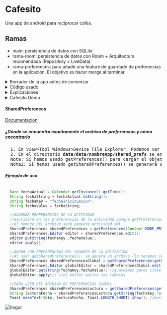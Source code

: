 # Cafesito

Una app de android para reciprocar cafés.

## Ramas
  * main: persistencia de datos con SQLite
  * rama-room: persistencia de datos con Room + Arquitectura recomendada (Repository + LiveData)
  * rama-preferences: para añadir una feature de guardado de preferencias en la aplicación. El objetivo es hacer merge al terminar.


<details>
  <summary>Borrador de la app antes de comenzar</summary>


Clase Cafetero
  - NombreCompleto (Nombre, apellidos, sobrenombre etc.)
  - Mv(puede server para hacer un Bizum, mandarle un whatsapp)
  - numCafe: Integer (nº de cafés que le debemos)
  - tipoCafe (descripcion de cómo le gusta el café)

Activities
1. Lista de cafeteros: Nombre-----NumCafe (tlf no aparece)->ListaCafeteros
    - Botón flotante: nuevo cafetero
    - Deslizas derecha: elimina un cafetero
    - Botón flotante: eliminar todos
2. Cafetero: Al pulsar sobre un cafetero me muestra una pantalla en grande con:
    - Nombre: Arriba centrado (banda ancha ocupa toda la pantalla)
    - Mv: debajo
    - numCafe que le debemos: en grande
    - tipo café: cómo le gusta el café: LinedTextView - descripción de cómo le gusta el café
    -MODO VISION: Muestra los datos
    -MODO EDICIÓN: Modo edición-> Al hacer doble click nos deja editar todos los campos
3. EliminarTodos: sale un botón rojo que, al darle, se eliminan todos los cafeteros

  Colores marrones

  Desde 8.0 (Oreo)

  Ideas no implementadas

  Si desplazo a la izquierda disminuye
  Si desplazo a la derecha aumenta
  Si es cero y desplazo a la izquierda elimino ítem
  Si pantalla principal, en el toolbar hay un botón que lleva a actividad 3 (ElimintarTodos)
  
</details>

<details>
  <summary>Código usado</summary>

  #### Interfaces
    * View.OnClickListener
    * Parceable
    * OnCafeteroListener(custom): onCafeteroClick()
    
  #### Clase: métodos
    * Activity: startActivity(); getActivity(); getIntent(); finish(); getSharedPreferences()
    * Log: d(); i() ;
    * RecyclerView.ViewHolder: setText(); getAdapterPosition()
    * RecyclerView.Adapter<>: onCreateViewHolder(); onBindViewHolder(); getItemCount()
    * View: findViewById(); setOnClickListener(); getLineHeight(); getHeight(); onDraw(); setVisibility();setBackgroundColor();    setTextColor();
    * ArrayList<>: get(); size(); remove();
    * LayoutInflater: from(); inflate()
    * ViewGroup: getContext();
    * LinearLayoutManager
    * RecyclerView: setLayoutManager(); setAdapter(); addItemDecoration()
    * RecyclerView.ItemDecoration: getItemOffSets()
    * Rect
    * AppCompatActivity: setSupportActionBar(); setTitle()
    * Intent: putExtra(); getParceableExtra(); hasExtra()
    * Rect
    * Paint: setStyle(); setSTrokeWidth(); setColor()
    * Canvas: drawLine()
    * TextView: getLineBounds()
    * ItemTouchHelper.SimpleCallback: onSwiped()
    * ItemTouchHelper: attachToRecyclerView();
    * SQLiteOpenHelper: onCreate(); onUpgrade();
    * SQLiteDatabase: getWritableDatabase(); insert(); rawQuery(); delete(); update()
    * ContentValues: put()
    * Cursor:
    * SharedPreferences:getString(); edit()
    * SharedPreferences.Editor: putString(); apply()
    * AlertDialog.Builder: setMessage(); create()
    * AlertDialog.show()

    
  #### GUI Elements: atributo=valor
    * LinearLayout: orientation; weightSum; background; gravity
    * View
    * TextView: lines; textSize; padding; textColor; textSize; layout_margin_start; setText(); imeOptions="flagNoExtractUi"
    * RecyclerView: orientation; padding; layout_behaviour="@string/appbar_scrolling_view_behaviour"
    * CoordinatorLayout
    * AppBarLayout
    * ToolBar: layout_height="?attr/actionBarSize"; layout_scrollFlags="scroll"
    * include
    * LinearLayout
    * ConstraintLayout
    * RelativeLayout: visibility="visible/gone";
    * ImageButton: layout_centerInParent; background ="?attr/selectableItemBackGround"
    * LinedEditText(custom)
    * shape: shape="rectangle"
      * stroke: width; color
      * corner: radius
      * solid: color;
    

  
  #### Otros recursos usados
    * themes.xml
    * colors.xml
    * values.xml (acceso a través de ?attr) & (acceso a través de "@string/appbar_scrolling...)
    * AndroidManifest.xml

  
</details>

<details>
  <summary>Explicaciones</summary>

  #### Implementación del RecyclerView
    1. Crear layout para un solo item (layout_cafetero_list_item.xml)
    2. Crear el adaptador
      1. Creamos clase java
      2. Anidamos una clase que hereda de RecyclerVew.ViewHolder. En ella añadimos atributos y referenciamos los widgets.
      3. En la clase adaptadora añadimos herencia de RecyclerView.Adapter. Le pasamos como tipo la clase anidada.
      4. Añadimos un ArrayList a la clase adaptadora
      5. Sobreescribimos
        * onCreateViewHolder() 
          1. `View view = LayoutInflater.from(viewGroup.getContext()).inflate(R.layout.nombreLayout, viewGroup, false );`
          2. return new ViewHolder(view)
        * onBindViewHolder()
          1. viewHolder.atributo.setText(array.get(pos)).getNombreAtributo()) -> por cada widget
    3. Implementar el widget
      1. Añadimos un RecyclerView al layout que muestra la lista de ítems
      2. En Java
        * Referenciamos: Array, adaptador y recyclerview
        * Pasamos al recyclerview una instancia del adaptador y una instancia de LinearLayoutManager

  #### Separar los items con ItemDecorator
    1. Se crea una clase que herede de RecyclerView.ItemDecoration
    2. Se sobreescribe getItemOffset
    3. Se le pasa una instancia de este objeto al recyclerview

  #### Añadir un ActionBar personalizado con comportamiento
    1. Desactivar el ActionBar por defecto: en themes.xml sustituir DarkActionBar por NoActionBar
    2. Seguir la documentacion de https://material.io/components/app-bars-top/android#using-top-app-bars
  
  #### Implementar OnItemListener (buenas prácticas)
    Resumen: Definimos una interfaz, que será ejecutada por cada ítem cuando se click sobre él.

    Aclaración: Cada ítem del recyclerview es un ViewHolder

    Para entender mejor la implementación pensemos en lo que queremos que ocurra desde el punto de vista de la ejecución.

    Ejecución:
      1. El Activity implementa una interfaz
      2. El Activity, al instanciar el adaptador, le pasa dicha interfaz.
      3. Dentro de la clase adaptadora, ésta instancia la interfaz y se la pasa a ViewHolder
      4. Dentro de ViewHolder, ésta clase implementa la interfaz OnClickListener
      5. ViewHolder, cada vez que crea un ítem, le aplica OnClickListener (ahora cada ítem notará clicks)
      6. ViewHolder sobreescribe onClick(), donde usa la interfaz, invoca el método onCafeteroClick pasándole la posición del ítem
      7. ¿Cómo le pasa la posición del ítem? Usando el método getAdapterPosition()

    Implementación:

    1. En clase Adaptadora: Definimos, instanciamos y pasamos a la clase anidada la Interfaz:
    2. En clase anidada ViewHolder: 
      * Implementa OnClickListener
      * Aplica OnClickListener a cada ítem
      * Sobreescribe onClick: usa la interfaz y le pasa la posición del ítem como parámetro gracias a getAdapterPosition()
    3. Sobreescribimos onClick() 

  Interfaz:
  ```java
  public interface OnCafeteroListener{
      void onCafeteroClick(Integer position);
  }
  ```
  Sobreescritura de onClick()

  ```java
  @Override
        public void onClick(View v) {
            onCafeteroListener.onCafeteroClick(getAdapterPosition());
        }
  ```
#### Creación de activity nº 2 + mandar objetos entre activity1 y activity2(Cafetero Activity)

    - Resumen: 
      - Este activity mostrará los detalles de cada ítem. 
      - Tendrá dos modos: Lectura y Escritura

    1. Crear Empty Activity usando generandor de código(genera layout y lo añade a androidManifest.xml )
    2. Hacer el objeto Parcelable (añadir métodos + implementación)
    3. Crear un Intent y adjuntarle un Bundle con el objeto deseado
    4. Recuperar el objeto en el activity nº2
    5. Con el método getIntent().hasExtra() podemo discriminar de qué activity viene el Itent

  #### Algunas notas sobre Layouts

    * weightSum: Si un elto padre tiene 100 como valor, podemos poner después el atributo layout_weight a los hijos para que ocupen un porcentaje del mismo, no sin antes poner layout_height/width a 0dp.
    * RelativeLayout: permite usar layout_centerInParent en los hijos. Es útil para manejar botones e imágenes centradas.
    * <include layout=""> permite anidar unos layouts dentro de otros y tener el código modularizado.
    * android:gravity es muy útil para posicionar texto
  
  #### Crear el componente AppCompatEditText

    Resumen: Crearemos un EditText personalizado, que tiene dibujadas líneas como si fuera papel de un cuaderno de notas.

    1. Crear una clase java que herede de AppCompatEditText
    2. Usar constructor que tenga el objeto AttributeSet como parámetro (importante)
    3. Sobreescribir onDraw() y, usando el objeto Rect + Paint dibujar líneas (ver código)
    4. Referenciar dicho componente en el layout

  #### Usar un drawable <shape> para redondear bordes
    1. Crear un drawable resource
    2. Usar <shape><stroke><corners> para definir el borde deseado
    3. Añadir al widget el atributo background referenciando el drawable.xml creado (mirar codigo)

  #### View + Edit en el mismo activity

    Resumen: Decido diseñar la app de tal manera que la opción READ y la opción EDIT del CRUD se muestren en la misma activity.
    Lo que hago es guardar un estado del activity en la variable "modo". Cuando se pulsa el botón flotante los widgets cambian de
    color, algunos desaparecen de la vista (View.changevisibility()) para dar paso a EditText etc. Lo importante es que el usuario
    puede modificar los datos y, al volver a pulsar el botón flotante, el objeto se actualiza.

  
  #### Implementación de ItemTouchHelper (para borrar ítem del recyclerview al desplazarlo a un lado)

    1. Instanciar una clase abstracta ItemTouchHelper.SimpleCallback pasandole como parámetros -> 0 y la dirección (mirar código)
    2. Sobreescribir el método onSwipe() ejecutando el código que queramos (borrado de un ítem + actualización del adaptador)

  #### Algunas notas sueltas

    * Para volver terminar un activity usamos finish()
    * Al añadir el atributo imeOptions y darle el valor flagNoExtractUi hace que no se tape la interfaz cuando estamos editando
      un EditText con la pantalla en horizontal.
  
  #### Persistencia de Datos con SQLite

    Resumen: Una vez hemos terminado la GUI y comprobado que funciona correctamente con datos estáticos, vamos implementar la persistencia de datos con SQLite.

    Nota: Cabe destacar que, debido a que en nuestra aplicación la VISTA y la EDICIÓN ocurren en el mismo activity, dicho activity
    tiene que:
      * Tener dos estados posibles: esto lo hicimos guardando en una variable estática el modo en el que se encuentra, además de 
      activando/desactivando el modo edición(mirar código)
      * Controlar si, al instanciarse CafeteroActivity estamos creando un nuevo Cafetero o estamos modificando uno existente. Esto lo hicimos discriminando el Intent, filtrando por el Extra (mirar código)
      * La primera columna es nº 0!: A diferencia de otras bases de datos como MySQL u Oracle, al usar cursores para obtener los registros de las tablas, la primera columna tiene un índice 0. Esto es muy importante.
      * Muy importante, después de que se ejecute onCreate() de la clase SQLOpenHelper, se crearán tablas cuya estructura no puede cambiar. Dicha base
      de datos se crea en la memoria del emulador del teléfono móvil en el que corre la aplicación. Si queremos cambiar la estructura de la base datos
      modificando una tabla, tendremos que cambiar la versión en el constructor de la clase o dará errores.

    
    Implementación 
      1. Creamos una clase que herede de SQLiteOpenHelper
      2. Generamos un constructor que sólo recibirá Context como parámetro y al que le pasamos null como CursorFactory. 
      3. Creamos los métodos para add, delete, update y select que necesita nuestra aplicación (mirar código comentado)

  


</details>

<details>
  <summary>Cafesito Demo</summary>
  
  ![Democafesito](https://media.giphy.com/media/Zx9ZcMmvuyMi4Zelk4/giphy.gif)
</details>

#### SharedPreferences

[Documentacion](https://developer.android.com/training/data-storage/shared-preferences)

##### ¿Dónde se encuentra exactamente el archivo de preferencias y cómo encontrarlo

<pre>
  1. En View>Tool Windows>Device File Explorer; Podemos ver la memoria del teléfono (emulado o no) que seleccionemos en el desplegable.
  2. En el directorio <b>data/data/nombreApp/shared_prefs</b> se encuentran los archivos xml donde se guardan las preferencias
  Nota: Si hemos usado getPreferences() para cargar el objeto SharedPreferences, se guardarán los datos en un archivo llamado: NombreActividad.xml
  Nota2: Si hemos usado getSharedPreferences() se generará un archivo en el mismo directorio pero con el nombre que le hayamos pasado como parámetro a dicho método.
</pre>

##### Ejemplo de uso

  ```java

    Date fechaActual = Calendar.getInstance().getTime();
    String fechaString = fechaActual.toString();
    String fechaKey = "fechaInicioSesion";
    String fechaValue = fechaString;

    //GUARDAR PREFERENCIAS DE LA ACTIVIDAD
    //escribirá en las preferencias de la actividad porque getPreferences() se ejecuta desde el contexto, que es la actividad
    //el nombre del archivo será paquete.Actividad.xml
    SharedPreferences sharedPreferences = getPreferences(Context.MODE_PRIVATE);
    SharedPreferences.Editor editor = sharedPreferences.edit();
    editor.putString(fechaKey ,fechaValue);
    editor.apply();

    //AHORA CON PREFERENCIAS DEL USUARIO DE LA APLICACIÓN
    //Al usar getSharedPreferences(), se genera un archivo (lo tenemos referenciado en el recurso strings.xml), se llama CafesitoLogFile
    SharedPreferences sharedPreferencesGlobal = getSharedPreferences(getString(R.string.com_edusoft_dam_cafesito_CAFESITO_LOG), MODE_PRIVATE); //El objeto sharedPreferencesGlobal apunta al fichero CafesitoLogFile.xml
    SharedPreferences.Editor globalEditor = sharedPreferencesGlobal.edit(); //cargamos el editor del las preferencias globales
    globalEditor.putString(fechaKey,fechaValue); //guardamos pares clave:valor en el editor
    globalEditor.apply(); //el editor aplica los cambios

    //PARA LEER DEL ARCHIVO DE PREFERENCIAS GLOBAL
    SharedPreferences sharedPreferencesLectura = getSharedPreferences(getString(R.string.com_edusoft_dam_cafesito_CAFESITO_LOG),MODE_PRIVATE);
    String lecturaFecha = sharedPreferencesLectura.getString(fechaKey,"error"); //obtiene el valor del elto con key "fechaInicioSesion", devuelve "error" si no encuetra el key
    Toast.makeText(this, lecturaFecha, Toast.LENGTH_SHORT).show(); //mostrará por pantalla el valor recuperado
  ```
![Imgur](https://i.imgur.com/iIzshlp.png)
  
  